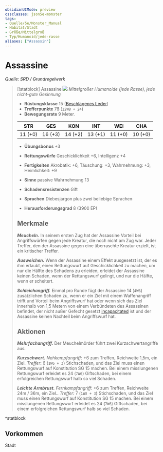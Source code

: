 ```yaml
---
obsidianUIMode: preview
cssclasses: json5e-monster
tags:
- Quelle/5e/Monster_Manual
- Habitat/Stadt
- Größe/Mittelgroß
- Typ/Humanoid/jede-rasse
aliases: ["Assassin"]
---
```

# Assassine
*Quelle: SRD / Grundregelwerk*  

> [!statblock] Assassine
> ![](token/Assassine.png#token)
> *Mittelgroßer Humanoide (jede Rasse), jede nicht-gute Gesinnung*
> 
> - **Rüstungsklasse** 15  ([Beschlagenes Leder](Kompendium/Gegenstände/Beschlagenes-Leder.md))
> - **Trefferpunkte** 78 (`12W8 + 24`)
> - **Bewegungsrate** 9 Meter.
> 
> |STR|GES|KON|INT|WEI|CHA|
> |:---:|:---:|:---:|:---:|:---:|:---:|
> |11 (+0)|16 (+3)|14 (+2)|13 (+1)|11 (+0)|10 (+0)|
> 
> - **Übungsbonus** +3
> - **Rettungswürfe** Geschicklichkeit +6, Intelligenz +4
> - **Fertigkeiten** Akrobatik: +6, Täuschung: +3, Wahrnehmung: +3, Heimlichkeit: +9
> - **Sinne** passive Wahrnehmung 13
> - **Schadensresistenzen** Gift
>
> - **Sprachen** Diebesjargon plus zwei beliebige Sprachen
> - **Herausforderungsgrad** 8 (3900 EP)
> 
> ## Merkmale
> 
> ***Meucheln.*** In seinem ersten Zug hat der Assassine Vorteil bei Angriffswürfen gegen jede Kreatur, die noch nicht am Zug war. Jeder Treffer, den der Assassine gegen eine überraschte Kreatur erzielt, ist ein kritischer Treffer.
> 
> ***Ausweichen.*** Wenn der Assassine einem Effekt ausgesetzt ist, der es ihm erlaubt, einen Rettungswurf auf Geschicklichkeit zu machen, um nur die Hälfte des Schadens zu erleiden, erleidet der Assassine keinen Schaden, wenn der Rettungswurf gelingt, und nur die Hälfte, wenn er scheitert.
> 
> ***Schleichangriff.*** Einmal pro Runde fügt der Assassine 14 (`4W6`) zusätzlichen Schaden zu, wenn er ein Ziel mit einem Waffenangriff trifft und Vorteil beim Angriffswurf hat oder wenn sich das Ziel innerhalb von 1,5 Metern von einem Verbündeten des Assassinen befindet, der nicht außer Gefecht gesetzt [incapacitated](rules/conditions.md#incapacitated) ist und der Assassine keinen Nachteil beim Angriffswurf hat.
> 
> ## Aktionen
> 
> ***Mehrfachangriff.*** Der Meuchelmörder führt zwei Kurzschwertangriffe aus.
> 
> ***Kurzschwert.*** *Nahkampfangriff*: +6 zum Treffen, Reichweite 1,5m, ein Ziel. *Treffer*: 6 (`1W6 + 3`) Stichschaden, und das Ziel muss einen Rettungswurf auf Konstitution SG 15 machen. Bei einem misslungenen Rettungswurf erleidet es 24 (`7W6`) Giftschaden, bei einem erfolgreichen Rettungswurf halb so viel Schaden.
> 
> ***Leichte Armbrust.*** *Fernkampfangriff*: +6 zum Treffen, Reichweite 24m / 36m, ein Ziel.. *Treffer:* 7 (`1W8 + 3`) Stichschaden, und das Ziel muss einen Rettungswurf auf Konstitution SG 15 machen. Bei einem misslungenen Rettungswurf erleidet es 24 (`7W6`) Giftschaden, bei einem erfolgreichen Rettungswurf halb so viel Schaden.

^statblock

## Vorkommen

Stadt